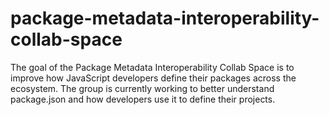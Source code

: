 # package-metadata-interoperability-collab-space
The goal of the Package Metadata Interoperability Collab Space is to improve how JavaScript developers define their packages across the ecosystem. The group is currently working to better understand package.json and how developers use it to define their projects.
